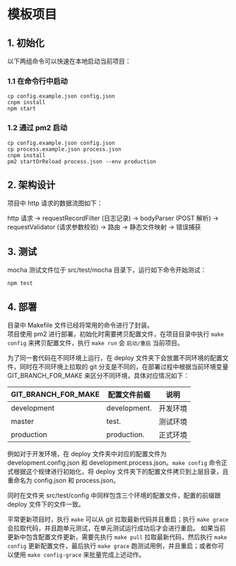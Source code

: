 # 模板项目

## 1. 初始化
以下两组命令可以快速在本地启动当前项目：
### 1.1 在命令行中启动
```shell
cp config.example.json config.json
cnpm install
npm start
```
### 1.2 通过 pm2 启动
```shell
cp config.example.json config.json
cp process.example.json process.json
cnpm install
pm2 startOrReload process.json --env production
```

## 2. 架构设计

项目中 http 请求的数据流图如下：

http 请求 -> requestRecordFilter (日志记录) -> bodyParser (POST 解析) -> requestValidator (请求参数校验) -> 路由 -> 静态文件映射 -> 错误捕获


## 3. 测试

mocha 测试文件位于 src/test/mocha 目录下，运行如下命令开始测试：

```
npm test
```

## 4. 部署
目录中 Makefile 文件已经将常用的命令进行了封装。  
项目使用 pm2 进行部署，初始化时需要拷贝配置文件，在项目目录中执行 `make config` 来拷贝配置文件，执行 `make run` 会 `启动/重启` 当前项目。  

为了同一套代码在不同环境上运行，在 deploy 文件夹下会放置不同环境的配置文件，同时在不同环境上拉取的 git 分支是不同的，在部署过程中根据当前环境变量 GIT_BRANCH_FOR_MAKE 来区分不同环境，具体对应情况如下：  

| GIT_BRANCH_FOR_MAKE | 配置文件前缀 | 说明     |
| ------------------- | ------------ | -------- |
| development         | development. | 开发环境 |
| master              | test.        | 测试环境 |
| production          | production.  | 正式环境 |

例如对于开发环境，在 deploy 文件夹中对应的配置文件为 development.config.json 和 development.process.json。`make config` 命令正式根据这个规律进行初始化，将 deploy 文件夹下的配置文件拷贝到上层目录，且重命名为 config.json 和 process.json。

同时在文件夹 src/test/config 中同样包含三个环境的配置文件，配置的前缀跟 deploy 文件下的文件一致。

平常更新项目时，执行 `make` 可以从 git 拉取最新代码并且重启；执行 `make grace` 会拉取代码，并且跑单元测试，在单元测试运行成功后才会进行重启。 如果当前更新中包含配置文件更新，需要先执行 `make pull` 拉取最新代码，然后执行 `make config` 更新配置文件，最后执行 `make grace` 跑测试用例，并且重启；或者你可以使用 `make config-grace` 来批量完成上述动作。